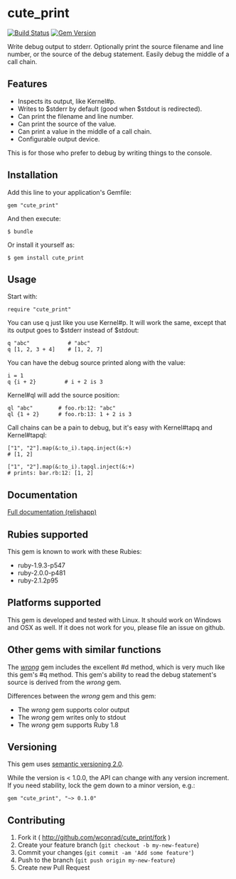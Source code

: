 # cute_print
[![Build Status](https://travis-ci.org/wconrad/cute_print.png)](https://travis-ci.org/wconrad/cute_print)
[![Gem Version](https://badge.fury.io/rb/cute_print.png)](http://badge.fury.io/rb/cute_print)

Write debug output to stderr.  Optionally print the source filename
and line number, or the source of the debug statement.  Easily debug
the middle of a call chain.

## Features

* Inspects its output, like Kernel#p.
* Writes to $stderr by default (good when $stdout is redirected).
* Can print the filename and line number.
* Can print the source of the value.
* Can print a value in the middle of a call chain.
* Configurable output device.

This is for those who prefer to debug by writing things to the
console.

## Installation

Add this line to your application's Gemfile:

    gem "cute_print"

And then execute:

    $ bundle

Or install it yourself as:

    $ gem install cute_print

## Usage

Start with:

    require "cute_print"

You can use q just like you use Kernel#p.  It will work the same,
except that its output goes to $stderr instead of $stdout:

    q "abc"            # "abc"
    q [1, 2, 3 + 4]    # [1, 2, 7]

You can have the debug source printed along with the value:

    i = 1
    q {i + 2}         # i + 2 is 3

Kernel#ql will add the source position:

    ql "abc"        # foo.rb:12: "abc"
    ql {1 + 2}      # foo.rb:13: 1 + 2 is 3

Call chains can be a pain to debug, but it's easy with Kernel#tapq and
Kernel#tapql:

    ["1", "2"].map(&:to_i).tapq.inject(&:+)
    # [1, 2]

    ["1", "2"].map(&:to_i).tapql.inject(&:+)
    # prints: bar.rb:12: [1, 2]

## Documentation

[Full documentation (relishapp)][2]

## Rubies supported

This gem is known to work with these Rubies:

* ruby-1.9.3-p547
* ruby-2.0.0-p481
* ruby-2.1.2p95

## Platforms supported

This gem is developed and tested with Linux.  It should work on
Windows and OSX as well.  If it does not work for you, please file an
issue on github.

## Other gems with similar functions

The [_wrong_][1] gem includes the excellent #d method, which is very
much like this gem's #q method.  This gem's ability to read the debug
statement's source is derived from the _wrong_ gem.

Differences between the _wrong_ gem and this gem:

* The _wrong_ gem supports color output
* The _wrong_ gem writes only to stdout
* The _wrong_ gem supports Ruby 1.8

## Versioning

This gem uses [semantic versioning 2.0][3].

While the version is < 1.0.0, the API can change with any version
increment.  If you need stability, lock the gem down to a minor
version, e.g.:

    gem "cute_print", "~> 0.1.0"

## Contributing

1. Fork it ( http://github.com/wconrad/cute_print/fork )
2. Create your feature branch (`git checkout -b my-new-feature`)
3. Commit your changes (`git commit -am 'Add some feature'`)
4. Push to the branch (`git push origin my-new-feature`)
5. Create new Pull Request

[1]: http://rubygems.org/gems/wrong
[2]: https://www.relishapp.com/wconrad/cute-print/docs
[3]: http://semver.org/spec/v2.0.0.html
